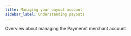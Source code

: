```yaml
---
title: Managing your payout account
sidebar_label: Understanding payouts
---
```


Overview about managing the Paymennt merchant account

